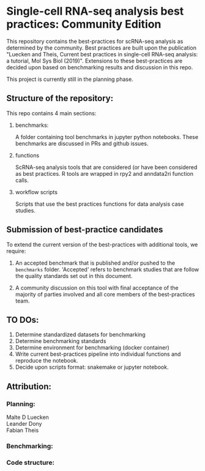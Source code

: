 # Single-cell RNA-seq analysis best practices: Community Edition

This repository contains the best-practices for scRNA-seq analysis as determined by the 
community. Best practices are built upon the publication "Luecken and Theis, Current 
best practices in single-cell RNA-seq analysis: a tutorial, Mol Sys Biol (2019)".
Extensions to these best-practices are decided upon based on benchmarking results and 
discussion in this repo.

This project is currently still in the planning phase.


## Structure of the repository:

This repo contains 4 main sections:
1. benchmarks:

   A folder containing tool benchmarks in jupyter python notebooks. These benchmarks
   are discussed in PRs and github issues.

2. functions

   ScRNA-seq analysis tools that are considered (or have been considered as
   best practices. R tools are wrapped in rpy2 and anndata2ri function calls.

3. workflow scripts
   
   Scripts that use the best practices functions for data analysis case studies.


## Submission of best-practice candidates

To extend the current version of the best-practices with additional tools, we require:
1. An accepted benchmark that is published and/or pushed to the `benchmarks` folder.
   'Accepted' refers to benchmark studies that are follow the quality standards set out
   in this document.

2. A community discussion on this tool with final acceptance of the majority of parties
   involved and all core members of the best-practices team.


## TO DOs:

1. Determine standardized datasets for benchmarking
2. Determine benchmarking standards
3. Determine environment for benchmarking (docker container)
4. Write current best-practices pipeline into individual functions and reproduce the 
   notebook.
5. Decide upon scripts format: snakemake or jupyter notebook.



## Attribution:

### Planning:
Malte D Luecken  
Leander Dony  
Fabian Theis  

### Benchmarking:


### Code structure:
